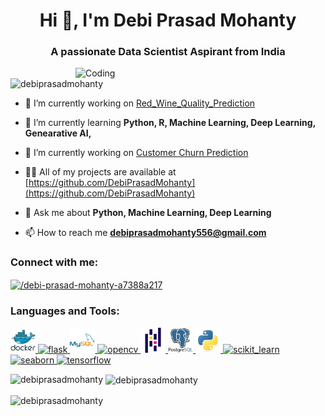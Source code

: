 
<h1 align="center">Hi 👋, I'm Debi Prasad Mohanty</h1>
<h3 align="center">A passionate Data Scientist Aspirant from India</h3>
<img align="right" alt="Coding" width="400"  src="https://encrypted-tbn0.gstatic.com/images?q=tbn:ANd9GcR_pvDM2MRviYQrujhsZSj9uVooLTtNkJyCeA&s">

<p align="left"> <img src="https://komarev.com/ghpvc/?username=debiprasadmohanty&label=Profile%20views&color=0e75b6&style=flat" alt="debiprasadmohanty" /> </p>

- 🔭 I’m currently working on [Red_Wine_Quality_Prediction](https://github.com/DebiPrasadMohanty/Red_Wine_Quality_Prediction-Project-With-MLflow)

- 🌱 I’m currently learning **Python, R, Machine Learning, Deep Learning, Genearative AI,**

- 🔭 I’m currently working on [Customer Churn Prediction](https://github.com/DebiPrasadMohanty/ANN-Classification-Churn)

- 👨‍💻 All of my projects are available at [https://github.com/DebiPrasadMohanty](https://github.com/DebiPrasadMohanty)

- 💬 Ask me about **Python, Machine Learning, Deep Learning**

- 📫 How to reach me **debiprasadmohanty556@gmail.com**

<h3 align="left">Connect with me:</h3>
<p align="left">
<a href="https://linkedin.com/in//debi-prasad-mohanty-a7388a217" target="blank"><img align="center" src="https://raw.githubusercontent.com/rahuldkjain/github-profile-readme-generator/master/src/images/icons/Social/linked-in-alt.svg" alt="/debi-prasad-mohanty-a7388a217" height="30" width="40" /></a>
</p>

<h3 align="left">Languages and Tools:</h3>
<p align="left"> <a href="https://www.docker.com/" target="_blank" rel="noreferrer"> <img src="https://raw.githubusercontent.com/devicons/devicon/master/icons/docker/docker-original-wordmark.svg" alt="docker" width="40" height="40"/> </a> <a href="https://flask.palletsprojects.com/" target="_blank" rel="noreferrer"> <img src="https://www.vectorlogo.zone/logos/pocoo_flask/pocoo_flask-icon.svg" alt="flask" width="40" height="40"/> </a> <a href="https://www.mysql.com/" target="_blank" rel="noreferrer"> <img src="https://raw.githubusercontent.com/devicons/devicon/master/icons/mysql/mysql-original-wordmark.svg" alt="mysql" width="40" height="40"/> </a> <a href="https://opencv.org/" target="_blank" rel="noreferrer"> <img src="https://www.vectorlogo.zone/logos/opencv/opencv-icon.svg" alt="opencv" width="40" height="40"/> </a> <a href="https://pandas.pydata.org/" target="_blank" rel="noreferrer"> <img src="https://raw.githubusercontent.com/devicons/devicon/2ae2a900d2f041da66e950e4d48052658d850630/icons/pandas/pandas-original.svg" alt="pandas" width="40" height="40"/> </a> <a href="https://www.postgresql.org" target="_blank" rel="noreferrer"> <img src="https://raw.githubusercontent.com/devicons/devicon/master/icons/postgresql/postgresql-original-wordmark.svg" alt="postgresql" width="40" height="40"/> </a> <a href="https://www.python.org" target="_blank" rel="noreferrer"> <img src="https://raw.githubusercontent.com/devicons/devicon/master/icons/python/python-original.svg" alt="python" width="40" height="40"/> </a> <a href="https://scikit-learn.org/" target="_blank" rel="noreferrer"> <img src="https://upload.wikimedia.org/wikipedia/commons/0/05/Scikit_learn_logo_small.svg" alt="scikit_learn" width="40" height="40"/> </a> <a href="https://seaborn.pydata.org/" target="_blank" rel="noreferrer"> <img src="https://seaborn.pydata.org/_images/logo-mark-lightbg.svg" alt="seaborn" width="40" height="40"/> </a> <a href="https://www.tensorflow.org" target="_blank" rel="noreferrer"> <img src="https://www.vectorlogo.zone/logos/tensorflow/tensorflow-icon.svg" alt="tensorflow" width="40" height="40"/> </a> </p>

<p><img align="left" src="https://github-readme-stats.vercel.app/api/top-langs?username=debiprasadmohanty&show_icons=true&locale=en&layout=compact" alt="debiprasadmohanty" /></p>

<p>&nbsp;<img align="center" src="https://github-readme-stats.vercel.app/api?username=debiprasadmohanty&show_icons=true&locale=en" alt="debiprasadmohanty" /></p>

<p><img align="center" src="https://github-readme-streak-stats.herokuapp.com/?user=debiprasadmohanty&" alt="debiprasadmohanty" /></p>

